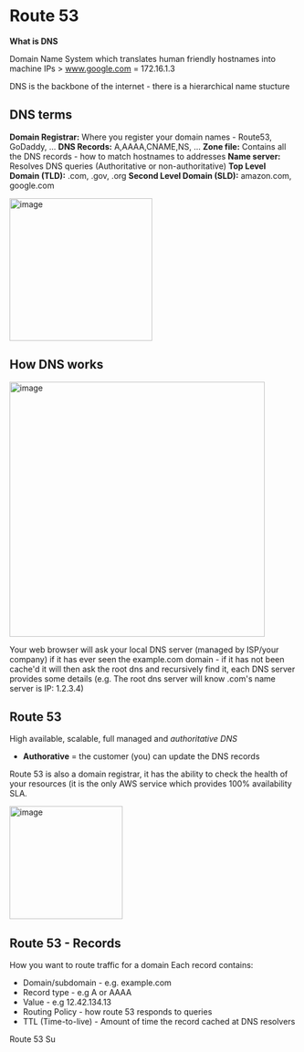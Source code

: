 # Route 53

**What is DNS**

Domain Name System which translates human friendly hostnames into machine IPs > www.google.com = 172.16.1.3

DNS is the backbone of the internet - there is a hierarchical name stucture

## DNS terms

**Domain Registrar:** Where you register your domain names - Route53, GoDaddy, ...
**DNS Records:** A,AAAA,CNAME,NS, ...
**Zone file:** Contains all the DNS records - how to match hostnames to addresses
**Name server:** Resolves DNS queries (Authoritative or non-authoritative)
**Top Level Domain (TLD):** .com, .gov, .org
**Second Level Domain (SLD):** amazon.com, google.com

<img width="250" alt="image" src="https://github.com/UpheldSmile/Virtual-Network/assets/49825639/b44a9884-e0ac-4aa1-9e1c-83f7cfba5f68">

## How DNS works

<img width="447" alt="image" src="https://github.com/UpheldSmile/Virtual-Network/assets/49825639/ac12e284-dae8-4bab-b906-81a5b97396e1">

Your web browser will ask your local DNS server (managed by ISP/your company) if it has ever seen the example.com domain - if it has not been cache'd it will then ask the root dns and recursively find it, each DNS server provides some details (e.g. The root dns server will know .com's name server is IP: 1.2.3.4)

## Route 53

High available, scalable, full managed and _authoritative DNS_
  - **Authorative** = the customer (you) can update the DNS records

Route 53 is also a domain registrar, it has the ability to check the health of your resources (it is the only AWS service which provides 100% availability SLA.

<img width="198" alt="image" src="https://github.com/UpheldSmile/Virtual-Network/assets/49825639/81ad3bf0-e51d-43f5-9ee2-cfed60e64d3a">

## Route 53 - Records
How you want to route traffic for a domain
Each record contains:
  - Domain/subdomain - e.g. example.com
  - Record type - e.g A or AAAA
  - Value - e.g 12.42.134.13
  - Routing Policy - how route 53 responds to queries
  - TTL (Time-to-live) - Amount of time the record cached at DNS resolvers

Route 53 Su

